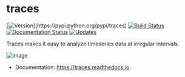 traces
======

[![Version](https://img.shields.io/pypi/v/traces.svg?)](https://pypi.python.org/pypi/traces) [![Build Status](https://circleci.com/gh/datascopeanalytics/traces/tree/master.svg?style=shield&circle-token=:circle-token)](https://circleci.com/gh/datascopeanalytics/traces) [![Documentation Status](https://readthedocs.org/projects/traces/badge/?version=latest)](https://traces.readthedocs.io/en/latest/?badge=latest) [![Updates](https://pyup.io/repos/github/datascopeanalytics/traces/shield.svg)](https://pyup.io/repos/github/datascopeanalytics/traces/)

Traces makes it easy to analyze timeseries data at irregular intervals.

![image](https://camo.githubusercontent.com/4a7cf94aedbd23c13cc2d75fdc3b2af5c816c208/687474703a2f2f7374617469632e646967672e636f6d2f7374617469632f696d616765732f6469676765722e676966)

* Documentation: https://traces.readthedocs.io.
